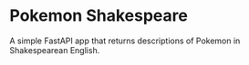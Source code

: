 # Pokemon Shakespeare

A simple FastAPI app that returns descriptions of Pokemon in Shakespearean
English.



